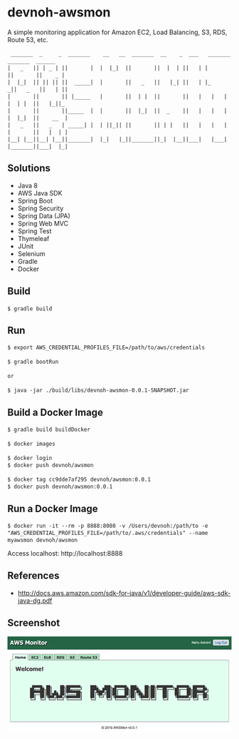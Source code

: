 # devnoh-awsmon

A simple monitoring application for Amazon EC2, Load Balancing, S3, RDS, Route 53, etc.

```
 _______  _     _  _______    __   __  _______  __    _  ___   _______  _______  ______
|   _   || | _ | ||       |  |  |_|  ||       ||  |  | ||   | |       ||       ||    _ |
|  |_|  || || || ||  _____|  |       ||   _   ||   |_| ||   | |_     _||   _   ||   | ||
|       ||       || |_____   |       ||  | |  ||       ||   |   |   |  |  | |  ||   |_||_
|       ||       ||_____  |  |       ||  |_|  ||  _    ||   |   |   |  |  |_|  ||    __  |
|   _   ||   _   | _____| |  | ||_|| ||       || | |   ||   |   |   |  |       ||   |  | |
|__| |__||__| |__||_______|  |_|   |_||_______||_|  |__||___|   |___|  |_______||___|  |_|

```

## Solutions

* Java 8
* AWS Java SDK
* Spring Boot
* Spring Security
* Spring Data (JPA)
* Spring Web MVC
* Spring Test
* Thymeleaf
* JUnit
* Selenium
* Gradle
* Docker

## Build
```
$ gradle build
```

## Run
```
$ export AWS_CREDENTIAL_PROFILES_FILE=/path/to/aws/credentials

$ gradle bootRun

or

$ java -jar ./build/libs/devnoh-awsmon-0.0.1-SNAPSHOT.jar
```

## Build a Docker Image
```
$ gradle build buildDocker

$ docker images

$ docker login
$ docker push devnoh/awsmon

$ docker tag cc9dde7af295 devnoh/awsmon:0.0.1
$ docker push devnoh/awsmon:0.0.1
```

## Run a Docker Image

```
$ docker run -it --rm -p 8888:8080 -v /Users/devnoh:/path/to -e "AWS_CREDENTIAL_PROFILES_FILE=/path/to/.aws/credentials" --name myawsmon devnoh/awsmon
```

Access localhost: http://localhost:8888

## References

* http://docs.aws.amazon.com/sdk-for-java/v1/developer-guide/aws-sdk-java-dg.pdf

## Screenshot

![AWSMon](screenshot1.png)